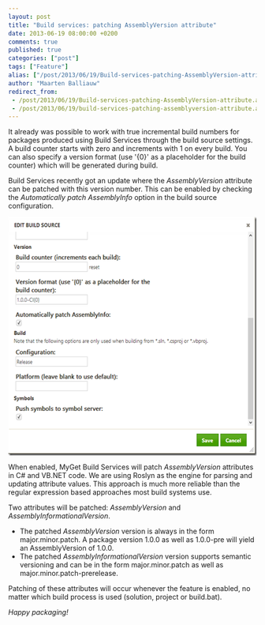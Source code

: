 ```yaml
---
layout: post
title: "Build services: patching AssemblyVersion attribute"
date: 2013-06-19 08:00:00 +0200
comments: true
published: true
categories: ["post"]
tags: ["Feature"]
alias: ["/post/2013/06/19/Build-services-patching-AssemblyVersion-attribute.aspx", "/post/2013/06/19/build-services-patching-assemblyversion-attribute.aspx"]
author: "Maarten Balliauw"
redirect_from:
 - /post/2013/06/19/Build-services-patching-AssemblyVersion-attribute.aspx.html
 - /post/2013/06/19/build-services-patching-assemblyversion-attribute.aspx.html
---
```


<p>It already was possible to work with true incremental build numbers for packages produced using Build Services through the build source settings. A build counter starts with zero and increments with 1 on every build. You can also specify a version format (use '{0}' as a placeholder for the build counter) which will be generated during build.</p>
<p>Build Services recently got an update where the <em>AssemblyVersion</em> attribute can be patched with this version number. This can be enabled by checking the <em>Automatically patch AssemblyInfo</em> option in the build source configuration.</p>
<p><a href="/images/image_59.png"><img style="background-image: none; float: none; padding-top: 0px; padding-left: 0px; margin: 0px auto; display: block; padding-right: 0px; border: 0px;" title="Patching AssemblyVersion during build" src="/images/image_thumb_57.png" alt="Patching AssemblyVersion during build" width="569" height="484" border="0" /></a></p>
<p>When enabled, MyGet Build Services will patch <em>AssemblyVersion</em> attributes in C# and VB.NET code. We are using Roslyn as the engine for parsing and updating attribute values. This approach is much more reliable than the regular expression based approaches most build systems use.</p>
<p>Two attributes will be patched: <em>AssemblyVersion</em> and <em>AssemblyInformationalVersion</em>.</p>
<ul>
<li>The patched <em>AssemblyVersion</em> version is always in the form major.minor.patch. A package version 1.0.0 as well as 1.0.0-pre will yield an AssemblyVersion of 1.0.0.</li>
<li>The patched <em>AssemblyInformationalVersion</em> version supports semantic versioning and can be in the form major.minor.patch as well as major.minor.patch-prerelease.</li>
</ul>
<p>Patching of these attributes will occur whenever the feature is enabled, no matter which build process is used (solution, project or build.bat).</p>
<p><em>Happy packaging!</em></p>



